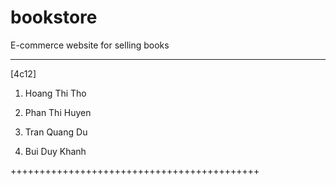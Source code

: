 # bookstore
E-commerce website for selling books
- - -
[4c12]

1. Hoang Thi Tho

2. Phan Thi Huyen

3. Tran Quang Du

4. Bui Duy Khanh

+++++++++++++++++++++++++++++++++++++++++++
